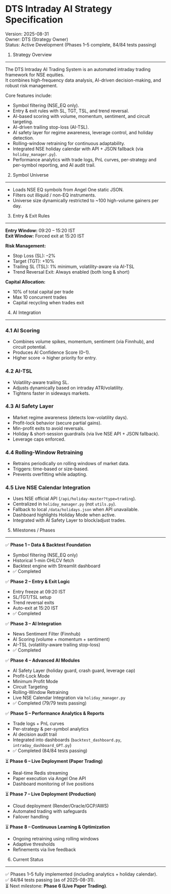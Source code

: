 DTS Intraday AI Strategy Specification
======================================

Version: 2025-08-31  
Owner: DTS (Strategy Owner)  
Status: Active Development (Phases 1–5 complete, 84/84 tests passing)

1. Strategy Overview
---------------------

The DTS Intraday AI Trading System is an automated intraday trading framework for NSE equities.  
It combines high-frequency data analysis, AI-driven decision-making, and robust risk management.

Core features include:

- Symbol filtering (NSE_EQ only).
- Entry & exit rules with SL, TGT, TSL, and trend reversal.
- AI-based scoring with volume, momentum, sentiment, and circuit targeting.
- AI-driven trailing stop-loss (AI-TSL).
- AI safety layer for regime awareness, leverage control, and holiday detection.
- Rolling-window retraining for continuous adaptability.
- Integrated NSE holiday calendar with API + JSON fallback (via `holiday_manager.py`).
- Performance analytics with trade logs, PnL curves, per-strategy and per-symbol reporting, and AI audit trail.

2. Symbol Universe
------------------

- Loads NSE EQ symbols from Angel One static JSON.
- Filters out illiquid / non-EQ instruments.
- Universe size dynamically restricted to ~100 high-volume gainers per day.

3. Entry & Exit Rules
---------------------

**Entry Window:** 09:20 – 15:20 IST  
**Exit Window:** Forced exit at 15:20 IST  

**Risk Management:**
- Stop Loss (SL): –2%  
- Target (TGT): +10%  
- Trailing SL (TSL): 1% minimum, volatility-aware via AI-TSL  
- Trend Reversal Exit: Always enabled (both long & short)  

**Capital Allocation:**
- 10% of total capital per trade  
- Max 10 concurrent trades  
- Capital recycling when trades exit  

4. AI Integration
-----------------
### 4.1 AI Scoring
- Combines volume spikes, momentum, sentiment (via Finnhub), and circuit potential.  
- Produces AI Confidence Score (0–1).  
- Higher score → higher priority for entry.  

### 4.2 AI-TSL
- Volatility-aware trailing SL.  
- Adjusts dynamically based on intraday ATR/volatility.  
- Tightens faster in sideways markets.  

### 4.3 AI Safety Layer
- Market regime awareness (detects low-volatility days).  
- Profit-lock behavior (secure partial gains).  
- Min-profit exits to avoid reversals.  
- Holiday & short-session guardrails (via live NSE API + JSON fallback).  
- Leverage caps enforced.  

### 4.4 Rolling-Window Retraining
- Retrains periodically on rolling windows of market data.  
- Triggers: time-based or size-based.  
- Prevents overfitting while adapting.  

### 4.5 Live NSE Calendar Integration
- Uses NSE official API (`/api/holiday-master?type=trading`).  
- Centralized in `holiday_manager.py` (not `utils.py`).  
- Fallback to local `/data/holidays.json` when API unavailable.  
- Dashboard highlights Holiday Mode when active.  
- Integrated with AI Safety Layer to block/adjust trades.  

5. Milestones / Phases
----------------------

✅ **Phase 1 – Data & Backtest Foundation**  
- Symbol filtering (NSE_EQ only)  
- Historical 1-min OHLCV fetch  
- Backtest engine with Streamlit dashboard  
- ✅ Completed  

✅ **Phase 2 – Entry & Exit Logic**  
- Entry freeze at 09:20 IST  
- SL/TGT/TSL setup  
- Trend reversal exits  
- Auto-exit at 15:20 IST  
- ✅ Completed  

✅ **Phase 3 – AI Integration**  
- News Sentiment Filter (Finnhub)  
- AI Scoring (volume + momentum + sentiment)  
- AI-TSL (volatility-aware trailing stop-loss)  
- ✅ Completed  

✅ **Phase 4 – Advanced AI Modules**  
- AI Safety Layer (holiday guard, crash guard, leverage cap)  
- Profit-Lock Mode  
- Minimum Profit Mode  
- Circuit Targeting  
- Rolling-Window Retraining  
- Live NSE Calendar Integration via `holiday_manager.py`  
- ✅ Completed (79/79 tests passing)  

✅ **Phase 5 – Performance Analytics & Reports**  
- Trade logs + PnL curves  
- Per-strategy & per-symbol analytics  
- AI decision audit trail  
- Integrated into dashboards (`backtest_dashboard.py`, `intraday_dashboard_GPT.py`)  
- ✅ Completed (84/84 tests passing)  

⏳ **Phase 6 – Live Deployment (Paper Trading)**  
- Real-time Redis streaming  
- Paper execution via Angel One API  
- Dashboard monitoring of live positions  

⏳ **Phase 7 – Live Deployment (Production)**  
- Cloud deployment (Render/Oracle/GCP/AWS)  
- Automated trading with safeguards  
- Failover handling  

⏳ **Phase 8 – Continuous Learning & Optimization**  
- Ongoing retraining using rolling windows  
- Adaptive thresholds  
- Refinements via live feedback  

6. Current Status
-----------------
✅ Phases 1–5 fully implemented (including analytics + holiday calendar).  
✅ 84/84 tests passing (as of 2025-08-31).  
⏳ Next milestone: **Phase 6 (Live Paper Trading)**.  
